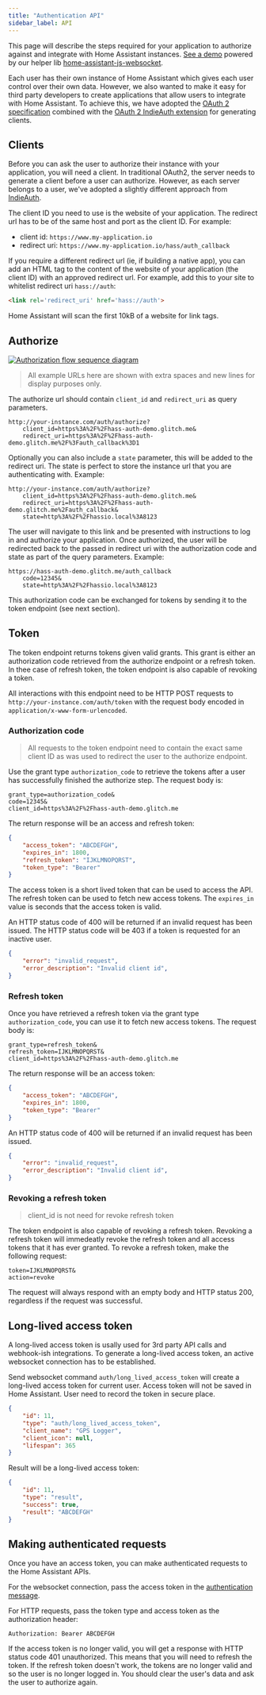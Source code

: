 ```yaml
---
title: "Authentication API"
sidebar_label: API
---
```


This page will describe the steps required for your application to authorize against and integrate with Home Assistant instances. [See a demo](https://hass-auth-demo.glitch.me) powered by our helper lib [home-assistant-js-websocket](https://github.com/home-assistant/home-assistant-js-websocket).

Each user has their own instance of Home Assistant which gives each user control over their own data. However, we also wanted to make it easy for third party developers to create applications that allow users to integrate with Home Assistant. To achieve this, we have adopted the [OAuth 2 specification][oauth2-spec] combined with the [OAuth 2 IndieAuth extension][indieauth-spec] for generating clients.

## Clients

Before you can ask the user to authorize their instance with your application, you will need a client. In traditional OAuth2, the server needs to generate a client before a user can authorize. However, as each server belongs to a user, we've adopted a slightly different approach from [IndieAuth][indieauth-clients].

The client ID you need to use is the website of your application. The redirect url has to be of the same host and port as the client ID. For example:

 - client id: `https://www.my-application.io`
 - redirect uri: `https://www.my-application.io/hass/auth_callback`

If you require a different redirect url (ie, if building a native app), you can add an HTML tag to the content of the website of your application (the client ID) with an approved redirect url. For example, add this to your site to whitelist redirect uri `hass://auth`:

```html
<link rel='redirect_uri' href='hass://auth'>
```

Home Assistant will scan the first 10kB of a website for link tags.

## Authorize

[![Authorization flow sequence diagram](/img/en/auth/authorize_flow.png)](https://www.websequencediagrams.com/?lz=dGl0bGUgQXV0aG9yaXphdGlvbiBGbG93CgpVc2VyIC0-IENsaWVudDogTG9nIGludG8gSG9tZSBBc3Npc3RhbnQKABoGIC0-IFVzZXI6AEMJZSB1cmwgAD4JACgOOiBHbyB0bwAeBWFuZCBhAC0ICgBQDgB1DACBFw5jb2RlAHELAE4RZXQgdG9rZW5zIGZvcgAoBgBBGlQAJQUK&s=qsd)

> All example URLs here are shown with extra spaces and new lines for display purposes only.

The authorize url should contain `client_id` and `redirect_uri` as query parameters.

```
http://your-instance.com/auth/authorize?
    client_id=https%3A%2F%2Fhass-auth-demo.glitch.me&
    redirect_uri=https%3A%2F%2Fhass-auth-demo.glitch.me%2F%3Fauth_callback%3D1
```

Optionally you can also include a `state` parameter, this will be added to the redirect uri. The state is perfect to store the instance url that you are authenticating with. Example:

```
http://your-instance.com/auth/authorize?
    client_id=https%3A%2F%2Fhass-auth-demo.glitch.me&
    redirect_uri=https%3A%2F%2Fhass-auth-demo.glitch.me%2Fauth_callback&
    state=http%3A%2F%2Fhassio.local%3A8123
```

The user will navigate to this link and be presented with instructions to log in and authorize your application. Once authorized, the user will be redirected back to the passed in redirect uri with the authorization code and state as part of the query parameters. Example:

```
https://hass-auth-demo.glitch.me/auth_callback
    code=12345&
    state=http%3A%2F%2Fhassio.local%3A8123
```

This authorization code can be exchanged for tokens by sending it to the token endpoint (see next section).

## Token

The token endpoint returns tokens given valid grants. This grant is either an authorization code retrieved from the authorize endpoint or a refresh token. In thee case of refresh token, the token endpoint is also capable of revoking a token.

All interactions with this endpoint need to be HTTP POST requests to `http://your-instance.com/auth/token` with the request body encoded in `application/x-www-form-urlencoded`.

### Authorization code

> All requests to the token endpoint need to contain the exact same client ID as was used to redirect the user to the authorize endpoint.

Use the grant type `authorization_code` to retrieve the tokens after a user has successfully finished the authorize step. The request body is:

```
grant_type=authorization_code&
code=12345&
client_id=https%3A%2F%2Fhass-auth-demo.glitch.me
```

The return response will be an access and refresh token:

```json
{
    "access_token": "ABCDEFGH",
    "expires_in": 1800,
    "refresh_token": "IJKLMNOPQRST",
    "token_type": "Bearer"
}
```

The access token is a short lived token that can be used to access the API. The refresh token can be used to fetch new access tokens. The `expires_in` value is seconds that the access token is valid.

An HTTP status code of 400 will be returned if an invalid request has been issued. The HTTP status code will be 403 if a token is requested for an inactive user.

```json
{
    "error": "invalid_request",
    "error_description": "Invalid client id",
}
```

### Refresh token

Once you have retrieved a refresh token via the grant type `authorization_code`, you can use it to fetch new access tokens. The request body is:

```
grant_type=refresh_token&
refresh_token=IJKLMNOPQRST&
client_id=https%3A%2F%2Fhass-auth-demo.glitch.me
```

The return response will be an access token:

```json
{
    "access_token": "ABCDEFGH",
    "expires_in": 1800,
    "token_type": "Bearer"
}
```

An HTTP status code of 400 will be returned if an invalid request has been issued.

```json
{
    "error": "invalid_request",
    "error_description": "Invalid client id",
}
```

### Revoking a refresh token

> client_id is not need for revoke refresh token

The token endpoint is also capable of revoking a refresh token. Revoking a refresh token will immedeatly revoke the refresh token and all access tokens that it has ever granted. To revoke a refresh token, make the following request:

```
token=IJKLMNOPQRST&
action=revoke
```

The request will always respond with an empty body and HTTP status 200, regardless if the request was successful.

## Long-lived access token

A long-lived access token is usally used for 3rd party API calls and webhook-ish integrations. To generate a long-lived access token, an active websocket connection has to be established.

Send websocket command `auth/long_lived_access_token` will create a long-lived access token for current user. Access token will not be saved in Home Assistant. User need to record the token in secure place.

```json
{
    "id": 11,
    "type": "auth/long_lived_access_token",
    "client_name": "GPS Logger",
    "client_icon": null,
    "lifespan": 365
}
```

Result will be a long-lived access token:

```json
{
    "id": 11,
    "type": "result",
    "success": true,
    "result": "ABCDEFGH"
}
```

## Making authenticated requests

Once you have an access token, you can make authenticated requests to the Home Assistant APIs.

For the websocket connection, pass the access token in the [authentication message](https://developers.home-assistant.io/docs/en/external_api_websocket.html#authentication-phase).

For HTTP requests, pass the token type and access token as the authorization header:

```
Authorization: Bearer ABCDEFGH
```

If the access token is no longer valid, you will get a response with HTTP status code 401 unauthorized. This means that you will need to refresh the token. If the refresh token doesn't work, the tokens are no longer valid and so the user is no longer logged in. You should clear the user's data and ask the user to authorize again.

[oauth2-spec]: https://tools.ietf.org/html/rfc6749
[indieauth-spec]: https://indieauth.spec.indieweb.org/
[indieauth-clients]: https://indieauth.spec.indieweb.org/#client-identifier
